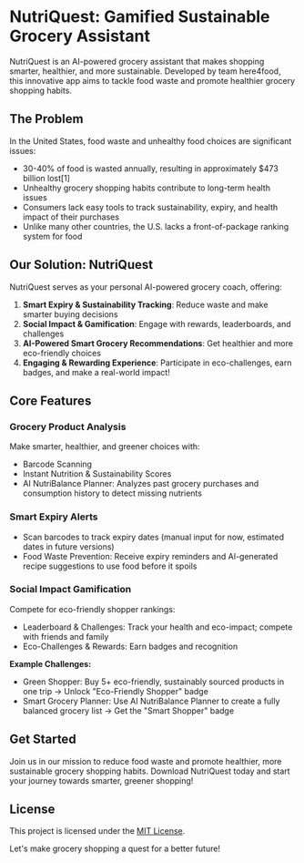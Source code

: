# NutriQuest: Gamified Sustainable Grocery Assistant
NutriQuest is an AI-powered grocery assistant that makes shopping smarter, healthier, and more sustainable. Developed by team here4food, this innovative app aims to tackle food waste and promote healthier grocery shopping habits.

## The Problem

In the United States, food waste and unhealthy food choices are significant issues:

- 30-40% of food is wasted annually, resulting in approximately $473 billion lost[1]
- Unhealthy grocery shopping habits contribute to long-term health issues
- Consumers lack easy tools to track sustainability, expiry, and health impact of their purchases
- Unlike many other countries, the U.S. lacks a front-of-package ranking system for food

## Our Solution: NutriQuest

NutriQuest serves as your personal AI-powered grocery coach, offering:

1. **Smart Expiry & Sustainability Tracking**: Reduce waste and make smarter buying decisions
2. **Social Impact & Gamification**: Engage with rewards, leaderboards, and challenges
3. **AI-Powered Smart Grocery Recommendations**: Get healthier and more eco-friendly choices
4. **Engaging & Rewarding Experience**: Participate in eco-challenges, earn badges, and make a real-world impact!

## Core Features

### Grocery Product Analysis

Make smarter, healthier, and greener choices with:

- Barcode Scanning
- Instant Nutrition & Sustainability Scores
- AI NutriBalance Planner: Analyzes past grocery purchases and consumption history to detect missing nutrients

### Smart Expiry Alerts

- Scan barcodes to track expiry dates (manual input for now, estimated dates in future versions)
- Food Waste Prevention: Receive expiry reminders and AI-generated recipe suggestions to use food before it spoils

### Social Impact Gamification

Compete for eco-friendly shopper rankings:

- Leaderboard & Challenges: Track your health and eco-impact; compete with friends and family
- Eco-Challenges & Rewards: Earn badges and recognition

**Example Challenges:**
- Green Shopper: Buy 5+ eco-friendly, sustainably sourced products in one trip → Unlock "Eco-Friendly Shopper" badge
- Smart Grocery Planner: Use AI NutriBalance Planner to create a fully balanced grocery list → Get the "Smart Shopper" badge

## Get Started

Join us in our mission to reduce food waste and promote healthier, more sustainable grocery shopping habits. Download NutriQuest today and start your journey towards smarter, greener shopping!

## License

This project is licensed under the [MIT License](LICENSE.md).

Let's make grocery shopping a quest for a better future!
